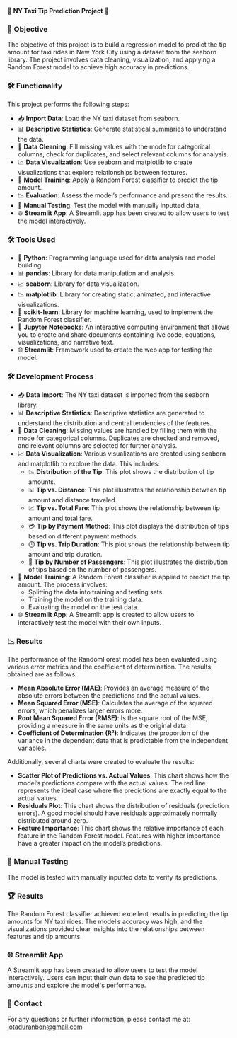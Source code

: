 🚖 **NY Taxi Tip Prediction Project** 🚖

### 🎯 Objective
The objective of this project is to build a regression model to predict the tip amount for taxi rides in New York City using a dataset from the seaborn library. The project involves data cleaning, visualization, and applying a Random Forest model to achieve high accuracy in predictions.

### 🛠️ Functionality
This project performs the following steps:

- 📥 **Import Data**: Load the NY taxi dataset from seaborn.
- 📊 **Descriptive Statistics**: Generate statistical summaries to understand the data.
- 🧹 **Data Cleaning**: Fill missing values with the mode for categorical columns, check for duplicates, and select relevant columns for analysis.
- 📈 **Data Visualization**: Use seaborn and matplotlib to create visualizations that explore relationships between features.
- 🌲 **Model Training**: Apply a Random Forest classifier to predict the tip amount.
- 📉 **Evaluation**: Assess the model’s performance and present the results.
- 📝 **Manual Testing**: Test the model with manually inputted data.
- 🌐 **Streamlit App**: A Streamlit app has been created to allow users to test the model interactively.

### 🛠️ Tools Used
- 🐍 **Python**: Programming language used for data analysis and model building.
- 📊 **pandas**: Library for data manipulation and analysis.
- 📈 **seaborn**: Library for data visualization.
- 📉 **matplotlib**: Library for creating static, animated, and interactive visualizations.
- 🤖 **scikit-learn**: Library for machine learning, used to implement the Random Forest classifier.
- 📓 **Jupyter Notebooks**: An interactive computing environment that allows you to create and share documents containing live code, equations, visualizations, and narrative text.
- 🌐 **Streamlit**: Framework used to create the web app for testing the model.

### 🛠️ Development Process
- 📥 **Data Import**: The NY taxi dataset is imported from the seaborn library.
- 📊 **Descriptive Statistics**: Descriptive statistics are generated to understand the distribution and central tendencies of the features.
- 🧹 **Data Cleaning**: Missing values are handled by filling them with the mode for categorical columns. Duplicates are checked and removed, and relevant columns are selected for further analysis.
- 📈 **Data Visualization**: Various visualizations are created using seaborn and matplotlib to explore the data. This includes:
  - 📉 **Distribution of the Tip**: This plot shows the distribution of tip amounts.
  - 📊 **Tip vs. Distance**: This plot illustrates the relationship between tip amount and distance traveled.
  - 📈 **Tip vs. Total Fare**: This plot shows the relationship between tip amount and total fare.
  - 💳 **Tip by Payment Method**: This plot displays the distribution of tips based on different payment methods.
  - ⏱️ **Tip vs. Trip Duration**: This plot shows the relationship between tip amount and trip duration.
  - 👥 **Tip by Number of Passengers**: This plot illustrates the distribution of tips based on the number of passengers.
- 🌲 **Model Training**: A Random Forest classifier is applied to predict the tip amount. The process involves:
  - Splitting the data into training and testing sets.
  - Training the model on the training data.
  - Evaluating the model on the test data.
- 🌐 **Streamlit App**: A Streamlit app is created to allow users to interactively test the model with their own inputs.

### 📉 Results
The performance of the RandomForest model has been evaluated using various error metrics and the coefficient of determination. The results obtained are as follows:

- **Mean Absolute Error (MAE)**: Provides an average measure of the absolute errors between the predictions and the actual values.
- **Mean Squared Error (MSE)**: Calculates the average of the squared errors, which penalizes larger errors more.
- **Root Mean Squared Error (RMSE)**: Is the square root of the MSE, providing a measure in the same units as the original data.
- **Coefficient of Determination (R²)**: Indicates the proportion of the variance in the dependent data that is predictable from the independent variables.

Additionally, several charts were created to evaluate the results:

- **Scatter Plot of Predictions vs. Actual Values**: This chart shows how the model’s predictions compare with the actual values. The red line represents the ideal case where the predictions are exactly equal to the actual values.
- **Residuals Plot**: This chart shows the distribution of residuals (prediction errors). A good model should have residuals approximately normally distributed around zero.
- **Feature Importance**: This chart shows the relative importance of each feature in the Random Forest model. Features with higher importance have a greater impact on the model’s predictions.

### 📝 Manual Testing
The model is tested with manually inputted data to verify its predictions.

### 🏆 Results
The Random Forest classifier achieved excellent results in predicting the tip amounts for NY taxi rides. The model’s accuracy was high, and the visualizations provided clear insights into the relationships between features and tip amounts.

### 🌐 Streamlit App
A Streamlit app has been created to allow users to test the model interactively. Users can input their own data to see the predicted tip amounts and explore the model's performance.

### 📧 Contact
For any questions or further information, please contact me at: jotaduranbon@gmail.com
